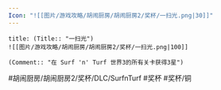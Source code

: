 ```yaml
---
Icon: "![[图片/游戏攻略/胡闹厨房/胡闹厨房2/奖杯/一扫光.png|30]]"
---
```

```ad-common-bronze-trophy
title: (Title:: "一扫光")
![[图片/游戏攻略/胡闹厨房/胡闹厨房2/奖杯/一扫光.png|100]]

(Comment:: "在 Surf 'n' Turf 世界3的所有关卡获得3星")
```

#胡闹厨房/胡闹厨房2/奖杯/DLC/SurfnTurf #奖杯 #奖杯/铜
